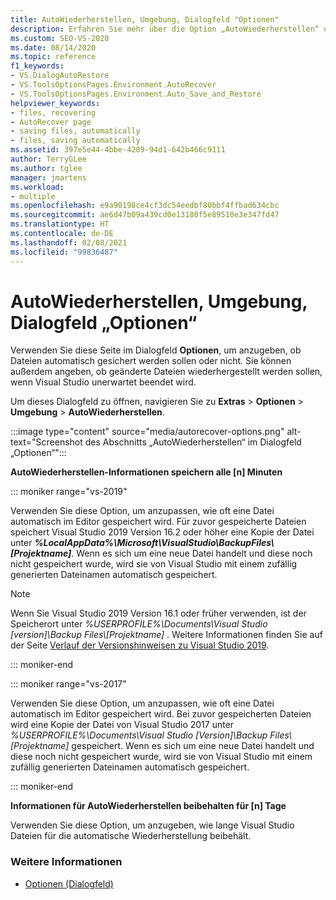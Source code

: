 ```yaml
---
title: AutoWiederherstellen, Umgebung, Dialogfeld "Optionen"
description: Erfahren Sie mehr über die Option „AutoWiederherstellen“ unter „Umgebung“ im Dialogfeld „Optionen“ und ihre Verwendung, um anzugeben, ob Dateien automatisch gesichert werden sollen.
ms.custom: SEO-VS-2020
ms.date: 08/14/2020
ms.topic: reference
f1_keywords:
- VS.DialogAutoRestore
- VS.ToolsOptionsPages.Environment.AutoRecover
- VS.ToolsOptionsPages.Environment.Auto_Save_and_Restore
helpviewer_keywords:
- files, recovering
- AutoRecover page
- saving files, automatically
- files, saving automatically
ms.assetid: 397e5e44-4bbe-4289-94d1-642b466c9111
author: TerryGLee
ms.author: tglee
manager: jmartens
ms.workload:
- multiple
ms.openlocfilehash: e9a90198ce4cf3dc54eedbf80bbf4ffbad634cbc
ms.sourcegitcommit: ae6d47b09a439cd0e13180f5e89510e3e347fd47
ms.translationtype: HT
ms.contentlocale: de-DE
ms.lasthandoff: 02/08/2021
ms.locfileid: "99836487"
---
```

# <a name="autorecover-environment-options-dialog-box"></a>AutoWiederherstellen, Umgebung, Dialogfeld „Optionen“

Verwenden Sie diese Seite im Dialogfeld **Optionen**, um anzugeben, ob Dateien automatisch gesichert werden sollen oder nicht. Sie können außerdem angeben, ob geänderte Dateien wiederhergestellt werden sollen, wenn Visual Studio unerwartet beendet wird.

Um dieses Dialogfeld zu öffnen, navigieren Sie zu **Extras** > **Optionen** > **Umgebung** > **AutoWiederherstellen**.

:::image type="content" source="media/autorecover-options.png" alt-text="Screenshot des Abschnitts „AutoWiederherstellen“ im Dialogfeld „Optionen“":::

**AutoWiederherstellen-Informationen speichern alle [n] Minuten**

::: moniker range="vs-2019"

Verwenden Sie diese Option, um anzupassen, wie oft eine Datei automatisch im Editor gespeichert wird. Für zuvor gespeicherte Dateien speichert Visual Studio 2019 Version 16.2 oder höher eine Kopie der Datei unter ***%LocalAppData%\Microsoft\VisualStudio\BackupFiles\\[Projektname]***. Wenn es sich um eine neue Datei handelt und diese noch nicht gespeichert wurde, wird sie von Visual Studio mit einem zufällig generierten Dateinamen automatisch gespeichert.

> [!NOTE]
> Wenn Sie Visual Studio 2019 Version 16.1 oder früher verwenden, ist der Speicherort unter *%USERPROFILE%\Documents\Visual Studio [version]\Backup Files\\[Projektname]* . Weitere Informationen finden Sie auf der Seite [Verlauf der Versionshinweisen zu Visual Studio 2019](/visualstudio/releases/2019/release-notes-history/).

::: moniker-end

::: moniker range="vs-2017"

Verwenden Sie diese Option, um anzupassen, wie oft eine Datei automatisch im Editor gespeichert wird. Bei zuvor gespeicherten Dateien wird eine Kopie der Datei von Visual Studio 2017 unter *%USERPROFILE%\Documents\Visual Studio [Version]\Backup Files\\[Projektname]* gespeichert. Wenn es sich um eine neue Datei handelt und diese noch nicht gespeichert wurde, wird sie von Visual Studio mit einem zufällig generierten Dateinamen automatisch gespeichert.

::: moniker-end

**Informationen für AutoWiederherstellen beibehalten für [n] Tage**

Verwenden Sie diese Option, um anzugeben, wie lange Visual Studio Dateien für die automatische Wiederherstellung beibehält.

### <a name="see-also"></a>Weitere Informationen

- [Optionen (Dialogfeld)](../../ide/reference/options-dialog-box-visual-studio.md)
